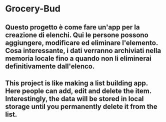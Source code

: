 ﻿# Grocery-Bud
## Questo progetto è come fare un'app per la creazione di elenchi. Qui le persone possono aggiungere, modificare ed eliminare l'elemento. Cosa interessante, i dati verranno archiviati nella memoria locale fino a quando non li eliminerai definitivamente dall'elenco. 
  
## This project is like making a list building app. Here people can add, edit and delete the item. Interestingly, the data will be stored in local storage until you permanently delete it from the list.
